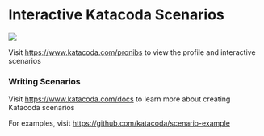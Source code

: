 # Interactive Katacoda Scenarios

[![](http://shields.katacoda.com/katacoda/pronibs/count.svg)](https://www.katacoda.com/pronibs "Get your profile on Katacoda.com")

Visit https://www.katacoda.com/pronibs to view the profile and interactive scenarios

### Writing Scenarios
Visit https://www.katacoda.com/docs to learn more about creating Katacoda scenarios

For examples, visit https://github.com/katacoda/scenario-example
